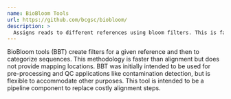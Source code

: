 ```yaml
---
name: BioBloom Tools
url: https://github.com/bcgsc/biobloom/
description: >
  Assigns reads to different references using bloom filters. This is faster than alignment and can be used for contamination detection
---
```


BioBloom tools (BBT) create filters for a given reference and then to categorize sequences.
This methodology is faster than alignment but does not provide mapping locations. BBT was initially intended to
be used for pre-processing and QC applications like contamination detection, but is flexible to accommodate other
purposes. This tool is intended to be a pipeline component to replace costly alignment steps.
